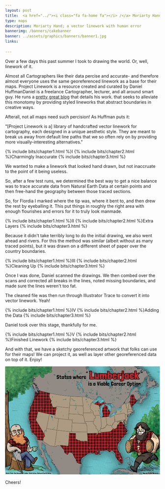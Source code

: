 ```yaml
---
layout: post
title:  <a href="../"><i class="fa fa-home fa"></i> /</a> Moriarty Hand
type: maps
description: Moriarty Hand; a vector linework with human error
bannerimg: /banners/cakebanner
banner: ../assets/graphics/banners/banner1.jpg
links:

---
```


Over a few days this past summer I took to drawing the world. Or, well, linework of it.

Almost all Cartographers like their data percise and accurate- and therefore almost everyone uses the same georeferenced linework as a base for their maps. Project Linework is a resource created and curated by <span class="tooltip">Daniel Huffman<i class="fa fa-info-circle fa"></i><span class="tooltiptext">Daniel is a freelance Cartographer, lecturer, and all around smart guy. He runs a <a href="https://somethingaboutmaps.wordpress.com" target="_blank">pretty great blog</a> that details his work.</span></span> that seeks to alleviate this monotomy by providing styled lineworks that abstract boundaries in creative ways.


Afterall, not all maps need such percision! As Huffman puts it:

"[Project Linework is a] library of handcrafted vector linework for cartography, each designed in a unique aesthetic style. They are meant to break us away from default line paths that we so often rely on by providing more visually-interesting alternatives."

{% include bits/chapter1.html %}I
{% include bits/chapter2.html %}Charmingly Inaccurate
{% include bits/chapter3.html %}

We wanted to make a linework that looked hand drawn, but not inaccruate to the point of it being useless. 

So, after a few test runs, we determined the best way to get a nice balance was to trace accurate data from Natural Earth Data at certain points and then free-hand the geography between those traced sections.

So, for Flordia I marked where the tip was, where it bent to, and then drew the rest by eyeballing it. This put things in roughly the right area with enough flourishes and errors for it to truly look manmade.

{% include bits/chapter1.html %}II
{% include bits/chapter2.html %}Extra Layers
{% include bits/chapter3.html %}

Because it didn't take terribly long to do the initial drawing, we also went ahead and rivers. For this the method was similar (albeit without as many traced points), but it was drawn on a different sheet of paper over the country boundaries.

{% include bits/chapter1.html %}III
{% include bits/chapter2.html %}Cleaning Up
{% include bits/chapter3.html %}

Once I was done, Daniel scanned the drawings. We then combed over the scans and corrected all breaks in the lines, noted missing boundaries, and made sure the lines weren't too fat.

The cleaned file was then run through Illustrator Trace to convert it into vector linework. Yeah!

{% include bits/chapter1.html %}IV
{% include bits/chapter2.html %}Adding the Data
{% include bits/chapter3.html %}

Daniel took over this stage, thankfully for me. 

{% include bits/chapter1.html %}V
{% include bits/chapter2.html %}Finished Linework
{% include bits/chapter3.html %}

And with that, we have a sketchy georeferenced artwork that folks can use for their maps! We can project it, as well as layer other georeferenced data on top of it. Enjoy!

<div class="images"><img src="../assets/graphics/blog/smr/lumbermap.png" class="ib"></div>

Cheers!
